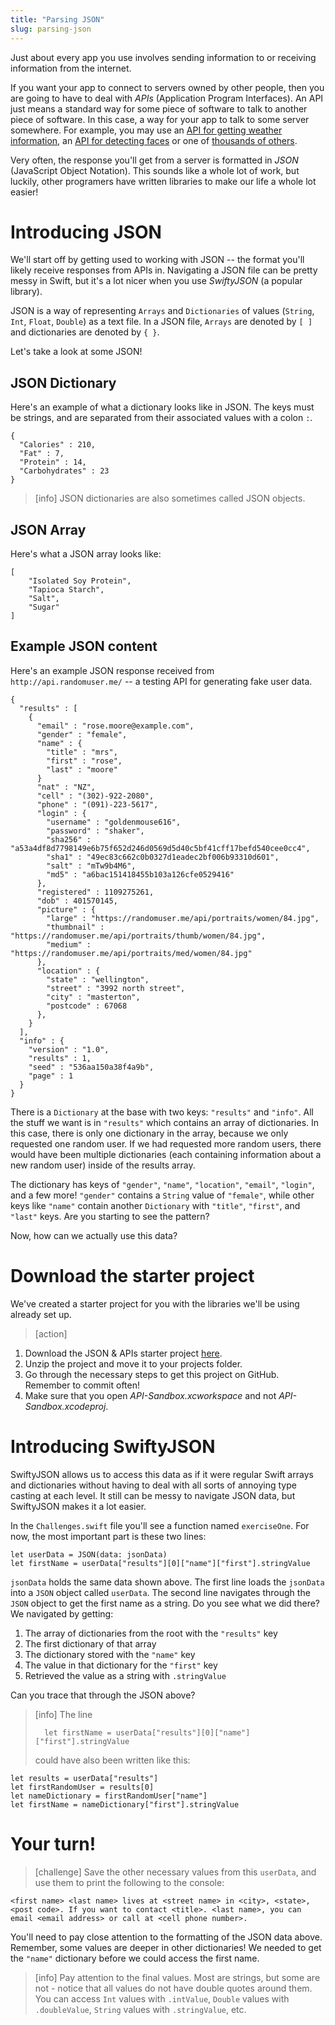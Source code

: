 ```yaml
---
title: "Parsing JSON"
slug: parsing-json
---
```


Just about every app you use involves sending information to or receiving information from the internet.

If you want your app to connect to servers owned by other people, then you are going to have to deal with *APIs* (Application Program Interfaces). An API just means a standard way for some piece of software to talk to another piece of software. In this case, a way for your app to talk to some server somewhere. For example, you may use an [API for getting weather information](http://openweathermap.org/api), an [API for detecting faces](http://www.faceplusplus.com/api-overview/) or one of [thousands of others](https://market.mashape.com/explore?sort=developers).

Very often, the response you'll get from a server is formatted in *JSON* (JavaScript Object Notation). This sounds like a whole lot of work, but luckily, other programers have written libraries to make our life a whole lot easier!

# Introducing JSON

We'll start off by getting used to working with JSON -- the format you'll likely receive responses from APIs in. Navigating a JSON file can be pretty messy in Swift, but it's a lot nicer when you use _SwiftyJSON_ (a popular library).

JSON is a way of representing `Arrays` and `Dictionaries` of values (`String`, `Int`, `Float`, `Double`) as a text file. In a JSON file, `Arrays` are denoted by `[ ]` and dictionaries are denoted by `{ }`.

Let's take a look at some JSON!

## JSON Dictionary

Here's an example of what a dictionary looks like in JSON. The keys must be strings, and are separated from their associated values with a colon `:`.

```
{
  "Calories" : 210,
  "Fat" : 7,
  "Protein" : 14,
  "Carbohydrates" : 23
}
```
> [info]
JSON dictionaries are also sometimes called JSON objects.

## JSON Array

Here's what a JSON array looks like:

```
[
	"Isolated Soy Protein",
	"Tapioca Starch",
	"Salt",
	"Sugar"
]
```


## Example JSON content

Here's an example JSON response received from `http://api.randomuser.me/` -- a testing API for generating fake user data.

```
{
  "results" : [
    {
      "email" : "rose.moore@example.com",
      "gender" : "female",
      "name" : {
        "title" : "mrs",
        "first" : "rose",
        "last" : "moore"
      }
      "nat" : "NZ",
      "cell" : "(302)-922-2080",
      "phone" : "(091)-223-5617",
      "login" : {
        "username" : "goldenmouse616",
        "password" : "shaker",
        "sha256" : "a53a4df8d7798149e6b75f652d246d0569d5d40c5bf41cff17befd540cee0cc4",
        "sha1" : "49ec83c662c0b0327d1eadec2bf006b93310d601",
        "salt" : "mTw9b4M6",
        "md5" : "a6bac151418455b103a126cfe0529416"
      },
      "registered" : 1109275261,
      "dob" : 401570145,
      "picture" : {
        "large" : "https://randomuser.me/api/portraits/women/84.jpg",
        "thumbnail" : "https://randomuser.me/api/portraits/thumb/women/84.jpg",
        "medium" : "https://randomuser.me/api/portraits/med/women/84.jpg"
      },
      "location" : {
        "state" : "wellington",
        "street" : "3992 north street",
        "city" : "masterton",
        "postcode" : 67068
      },
    }
  ],
  "info" : {
    "version" : "1.0",
    "results" : 1,
    "seed" : "536aa150a38f4a9b",
    "page" : 1
  }
}
```

There is a `Dictionary` at the base with two keys: `"results"` and `"info"`. All the stuff we want is in `"results"` which contains an array of dictionaries. In this case, there is only one dictionary in the array, because we only requested one random user. If we had requested more random users, there would have been multiple dictionaries (each containing information about a new random user) inside of the results array.

The dictionary has keys of `"gender"`, `"name"`, `"location"`, `"email"`, `"login"`, and a few more! `"gender"` contains a `String` value of `"female"`, while other keys like `"name"` contain another `Dictionary` with `"title"`, `"first"`, and `"last"` keys. Are you starting to see the pattern?

Now, how can we actually use this data?

# Download the starter project

We've created a starter project for you with the libraries we'll be using already set up.

> [action]
>
1. Download the JSON & APIs starter project [here](https://github.com/MakeSchool-Tutorials/JSON-API-Swift-Starter/archive/swift3.zip).
1. Unzip the project and move it to your projects folder.
1. Go through the necessary steps to get this project on GitHub. Remember to commit often!
1. Make sure that you open *API-Sandbox.xcworkspace* and not *API-Sandbox.xcodeproj*.


# Introducing SwiftyJSON

SwiftyJSON allows us to access this data as if it were regular Swift arrays and dictionaries without having to deal with all sorts of annoying type casting at each level. It still can be messy to navigate JSON data, but SwiftyJSON makes it a lot easier.

In the `Challenges.swift` file you'll see a function named `exerciseOne`. For now, the most important part is these two lines:

```
let userData = JSON(data: jsonData)
let firstName = userData["results"][0]["name"]["first"].stringValue
```

`jsonData` holds the same data shown above. The first line loads the `jsonData` into a `JSON` object called `userData`. The second line navigates through the `JSON` object to get the first name as a string. Do you see what we did there? We navigated by getting:

1. The array of dictionaries from the root with the `"results"` key
1. The first dictionary of that array
1. The dictionary stored with the `"name"` key
1. The value in that dictionary for the `"first"` key
1. Retrieved the value as a string with `.stringValue`

Can you trace that through the JSON above?

> [info]
> The line
> ```
>	let firstName = userData["results"][0]["name"]["first"].stringValue
> ```
> could have also been written like this:
>
```
let results = userData["results"]
let firstRandomUser = results[0]
let nameDictionary = firstRandomUser["name"]
let firstName = nameDictionary["first"].stringValue
```

# Your turn!

> [challenge]
> Save the other necessary values from this `userData`, and use them to print the following to the console:
>
```
<first name> <last name> lives at <street name> in <city>, <state>, <post code>. If you want to contact <title>. <last name>, you can email <email address> or call at <cell phone number>.
```

You'll need to pay close attention to the formatting of the JSON data above. Remember, some values are deeper in other dictionaries! We needed to get the `"name"` dictionary before we could access the first name.

> [info]
> Pay attention to the final values. Most are strings, but some are not - notice that all values do not have double quotes around them. You can access `Int` values with `.intValue`, `Double` values with `.doubleValue`, `String` values with `.stringValue`, etc.
